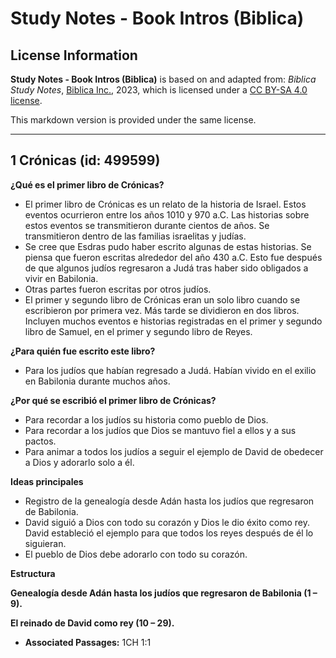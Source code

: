 # Study Notes - Book Intros (Biblica)

## License Information

**Study Notes - Book Intros (Biblica)** is based on and adapted from: _Biblica Study Notes_, [Biblica Inc.](https://www.biblica.com/), 2023, which is licensed under a [CC BY-SA 4.0 license](https://creativecommons.org/licenses/by-sa/4.0/legalcode.en).

This markdown version is provided under the same license.



--------------------------------

## 1 Crónicas (id: 499599)

**¿Qué es el primer libro de Crónicas?**

* El primer libro de Crónicas es un relato de la historia de Israel. Estos eventos ocurrieron entre los años 1010 y 970 a.C. Las historias sobre estos eventos se transmitieron durante cientos de años. Se transmitieron dentro de las familias israelitas y judías.
* Se cree que Esdras pudo haber escrito algunas de estas historias. Se piensa que fueron escritas alrededor del año 430 a.C. Esto fue después de que algunos judíos regresaron a Judá tras haber sido obligados a vivir en Babilonia.
* Otras partes fueron escritas por otros judíos.
* El primer y segundo libro de Crónicas eran un solo libro cuando se escribieron por primera vez. Más tarde se dividieron en dos libros. Incluyen muchos eventos e historias registradas en el primer y segundo libro de Samuel, en el primer y segundo libro de Reyes.

**¿Para quién fue escrito este libro?**

* Para los judíos que habían regresado a Judá. Habían vivido en el exilio en Babilonia durante muchos años.

**¿Por qué se escribió el primer libro de Crónicas?**

* Para recordar a los judíos su historia como pueblo de Dios.
* Para recordar a los judíos que Dios se mantuvo fiel a ellos y a sus pactos.
* Para animar a todos los judíos a seguir el ejemplo de David de obedecer a Dios y adorarlo solo a él.

**Ideas principales**

* Registro de la genealogía desde Adán hasta los judíos que regresaron de Babilonia.
* David siguió a Dios con todo su corazón y Dios le dio éxito como rey. David estableció el ejemplo para que todos los reyes después de él lo siguieran.
* El pueblo de Dios debe adorarlo con todo su corazón.

**Estructura**

**Genealogía desde Adán hasta los judíos que regresaron de Babilonia (1 – 9\).**

**El reinado de David como rey (10 – 29\).**

* **Associated Passages:** 1CH 1:1

